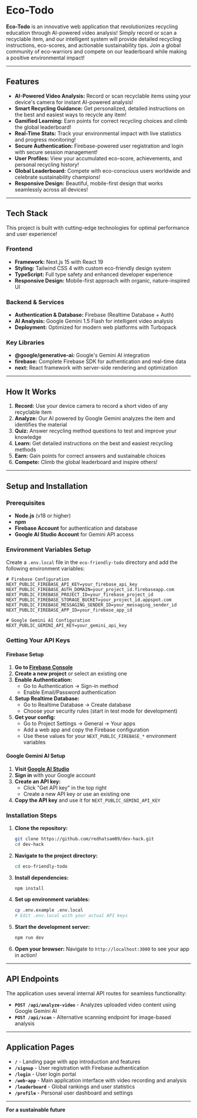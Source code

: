 # Eco-Todo

**Eco-Todo** is an innovative web application that revolutionizes recycling education through AI-powered video analysis! Simply record or scan a recyclable item, and our intelligent system will provide detailed recycling instructions, eco-scores, and actionable sustainability tips. Join a global community of eco-warriors and compete on our leaderboard while making a positive environmental impact!

---

## Features

* **AI-Powered Video Analysis:** Record or scan recyclable items using your device's camera for instant AI-powered analysis!
* **Smart Recycling Guidance:** Get personalized, detailed instructions on the best and easiest ways to recycle any item!
* **Gamified Learning:** Earn points for correct recycling choices and climb the global leaderboard!
* **Real-Time Stats:** Track your environmental impact with live statistics and progress monitoring!
* **Secure Authentication:** Firebase-powered user registration and login with secure session management!
* **User Profiles:** View your accumulated eco-score, achievements, and personal recycling history!
* **Global Leaderboard:** Compete with eco-conscious users worldwide and celebrate sustainability champions!
* **Responsive Design:** Beautiful, mobile-first design that works seamlessly across all devices!

---

## Tech Stack

This project is built with cutting-edge technologies for optimal performance and user experience!

### Frontend
* **Framework:** Next.js 15 with React 19
* **Styling:** Tailwind CSS 4 with custom eco-friendly design system
* **TypeScript:** Full type safety and enhanced developer experience
* **Responsive Design:** Mobile-first approach with organic, nature-inspired UI

### Backend & Services
* **Authentication & Database:** Firebase (Realtime Database + Auth)
* **AI Analysis:** Google Gemini 1.5 Flash for intelligent video analysis
* **Deployment:** Optimized for modern web platforms with Turbopack

### Key Libraries
* **@google/generative-ai:** Google's Gemini AI integration
* **firebase:** Complete Firebase SDK for authentication and real-time data
* **next:** React framework with server-side rendering and optimization

---

## How It Works

1. **Record:** Use your device camera to record a short video of any recyclable item
2. **Analyze:** Our AI powered by Google Gemini analyzes the item and identifies the material
3. **Quiz:** Answer recycling method questions to test and improve your knowledge
4. **Learn:** Get detailed instructions on the best and easiest recycling methods
5. **Earn:** Gain points for correct answers and sustainable choices
6. **Compete:** Climb the global leaderboard and inspire others!

---

## Setup and Installation

### Prerequisites

* **Node.js** (v18 or higher)
* **npm**
* **Firebase Account** for authentication and database
* **Google AI Studio Account** for Gemini API access

### Environment Variables Setup

Create a `.env.local` file in the `eco-friendly-todo` directory and add the following environment variables:

```env
# Firebase Configuration
NEXT_PUBLIC_FIREBASE_API_KEY=your_firebase_api_key
NEXT_PUBLIC_FIREBASE_AUTH_DOMAIN=your_project_id.firebaseapp.com
NEXT_PUBLIC_FIREBASE_PROJECT_ID=your_firebase_project_id
NEXT_PUBLIC_FIREBASE_STORAGE_BUCKET=your_project_id.appspot.com
NEXT_PUBLIC_FIREBASE_MESSAGING_SENDER_ID=your_messaging_sender_id
NEXT_PUBLIC_FIREBASE_APP_ID=your_firebase_app_id

# Google Gemini AI Configuration
NEXT_PUBLIC_GEMINI_API_KEY=your_gemini_api_key
```

### Getting Your API Keys

#### Firebase Setup
1. **Go to [Firebase Console](https://console.firebase.google.com/)**
2. **Create a new project** or select an existing one
3. **Enable Authentication:**
   - Go to Authentication → Sign-in method
   - Enable Email/Password authentication
4. **Setup Realtime Database:**
   - Go to Realtime Database → Create database
   - Choose your security rules (start in test mode for development)
5. **Get your config:**
   - Go to Project Settings → General → Your apps
   - Add a web app and copy the Firebase configuration
   - Use these values for your `NEXT_PUBLIC_FIREBASE_*` environment variables

#### Google Gemini AI Setup
1. **Visit [Google AI Studio](https://aistudio.google.com/)**
2. **Sign in** with your Google account
3. **Create an API key:**
   - Click "Get API key" in the top right
   - Create a new API key or use an existing one
4. **Copy the API key** and use it for `NEXT_PUBLIC_GEMINI_API_KEY`

### Installation Steps

1. **Clone the repository:**
   ```bash
   git clone https://github.com/redhatsam09/dev-hack.git
   cd dev-hack
   ```

2. **Navigate to the project directory:**
   ```bash
   cd eco-friendly-todo
   ```

3. **Install dependencies:**
   ```bash
   npm install
   ```

4. **Set up environment variables:**
   ```bash
   cp .env.example .env.local
   # Edit .env.local with your actual API keys
   ```

5. **Start the development server:**
   ```bash
   npm run dev
   ```

6. **Open your browser:**
   Navigate to `http://localhost:3000` to see your app in action!

---

## API Endpoints

The application uses several internal API routes for seamless functionality:

* **`POST /api/analyze-video`** - Analyzes uploaded video content using Google Gemini AI
* **`POST /api/scan`** - Alternative scanning endpoint for image-based analysis

---

## Application Pages

* **`/`** - Landing page with app introduction and features
* **`/signup`** - User registration with Firebase authentication
* **`/login`** - User login portal
* **`/web-app`** - Main application interface with video recording and analysis
* **`/leaderboard`** - Global rankings and user statistics
* **`/profile`** - Personal user dashboard and settings

---

**For a sustainable future**
